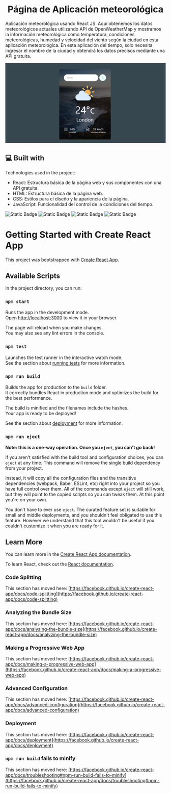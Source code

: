 <h1 align="center" id="title">Página de Aplicación meteorológica</h1>

<p id="description">Aplicación meteorológica usando React JS. Aquí obtenemos los datos meteorológicos actuales utilizando API de OpenWeatherMap y mostramos la información meteorológica como temperatura, condiciones meteorológicas, humedad y velocidad del viento según la ciudad en esta aplicación meteorológica.
En esta aplicación del tiempo, solo necesita ingresar el nombre de la ciudad y obtendrá los datos precisos mediante una API gratuita.</p>

<img src="./src/Components/Assets/preview-1.png"/>  
  
<h2>💻 Built with</h2>

Technologies used in the project:

*   React: Estructura básica de la página web y sus componentes con una API gratuita.
*   HTML: Estructura básica de la página web.
*   CSS: Estilos para el diseño y la apariencia de la página.
*   JavaScript: Funcionalidad del control de la condiciones del tiempo.

![Static Badge](https://img.shields.io/badge/React-gray?logo=react&labelColor=e76f51&color=0096c7)
![Static Badge](https://img.shields.io/badge/JavaScript-gray?logo=javascript)
![Static Badge](https://img.shields.io/badge/CSS-gray?logo=css3&logoColor=blue)
![Static Badge](https://img.shields.io/badge/HTML-gray?logo=html5&labelColor=caf0f8&color=0096c7)



# Getting Started with Create React App

This project was bootstrapped with [Create React App](https://github.com/facebook/create-react-app).

## Available Scripts

In the project directory, you can run:

### `npm start`

Runs the app in the development mode.\
Open [http://localhost:3000](http://localhost:3000) to view it in your browser.

The page will reload when you make changes.\
You may also see any lint errors in the console.

### `npm test`

Launches the test runner in the interactive watch mode.\
See the section about [running tests](https://facebook.github.io/create-react-app/docs/running-tests) for more information.

### `npm run build`

Builds the app for production to the `build` folder.\
It correctly bundles React in production mode and optimizes the build for the best performance.

The build is minified and the filenames include the hashes.\
Your app is ready to be deployed!

See the section about [deployment](https://facebook.github.io/create-react-app/docs/deployment) for more information.

### `npm run eject`

**Note: this is a one-way operation. Once you `eject`, you can't go back!**

If you aren't satisfied with the build tool and configuration choices, you can `eject` at any time. This command will remove the single build dependency from your project.

Instead, it will copy all the configuration files and the transitive dependencies (webpack, Babel, ESLint, etc) right into your project so you have full control over them. All of the commands except `eject` will still work, but they will point to the copied scripts so you can tweak them. At this point you're on your own.

You don't have to ever use `eject`. The curated feature set is suitable for small and middle deployments, and you shouldn't feel obligated to use this feature. However we understand that this tool wouldn't be useful if you couldn't customize it when you are ready for it.

## Learn More

You can learn more in the [Create React App documentation](https://facebook.github.io/create-react-app/docs/getting-started).

To learn React, check out the [React documentation](https://reactjs.org/).

### Code Splitting

This section has moved here: [https://facebook.github.io/create-react-app/docs/code-splitting](https://facebook.github.io/create-react-app/docs/code-splitting)

### Analyzing the Bundle Size

This section has moved here: [https://facebook.github.io/create-react-app/docs/analyzing-the-bundle-size](https://facebook.github.io/create-react-app/docs/analyzing-the-bundle-size)

### Making a Progressive Web App

This section has moved here: [https://facebook.github.io/create-react-app/docs/making-a-progressive-web-app](https://facebook.github.io/create-react-app/docs/making-a-progressive-web-app)

### Advanced Configuration

This section has moved here: [https://facebook.github.io/create-react-app/docs/advanced-configuration](https://facebook.github.io/create-react-app/docs/advanced-configuration)

### Deployment

This section has moved here: [https://facebook.github.io/create-react-app/docs/deployment](https://facebook.github.io/create-react-app/docs/deployment)

### `npm run build` fails to minify

This section has moved here: [https://facebook.github.io/create-react-app/docs/troubleshooting#npm-run-build-fails-to-minify](https://facebook.github.io/create-react-app/docs/troubleshooting#npm-run-build-fails-to-minify)
